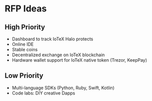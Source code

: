 # RFP Ideas

## High Priority
- Dashboard to track IoTeX Halo protects
- Online IDE
- Stable coins
- Decentralized exchange on IoTeX blockchain
- Hardware wallet support for IoTeX native token (Trezor, KeepPay)

## Low Priority
- Multi-language SDKs (Python, Ruby, Swift, Kotlin)
- Code labs: DIY creative Dapps

